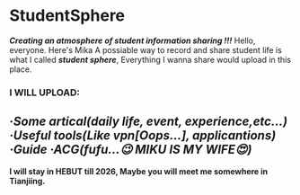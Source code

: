 # StudentSphere
***Creating an atmosphere of student information sharing !!!***
Hello, everyone. Here's Mika
A possiable way to record and share student life is what I called ***student sphere***, Everything I wanna share would upload in this place.
### I WILL UPLOAD:
·***Some artical(daily life, event, experience,etc...)
·Useful tools(Like vpn[Oops...], applicantions)
·Guide
·ACG(fufu...😉 MIKU IS MY WIFE😍)***
------

**I will stay in HEBUT till 2026, Maybe you will meet me somewhere in Tianjiing.** 

